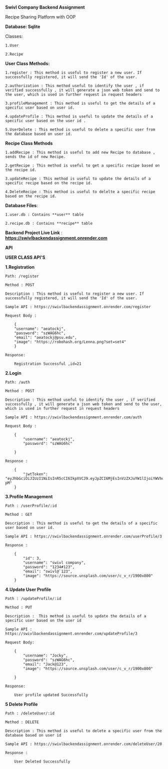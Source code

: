**Swivl Company Backend Assignment**

Recipe Sharing Platform with OOP

**Database: Sqlite**

Classes: 

    1.User
  
    2.Recipe


**User Class Methods:**

    1.register : This method is useful to register a new user. If successfully registered, it will send the 'Id' of the user.
    
    2.authorization : This method useful to identify the user , if verified successfully , it will generate a json web token and send to the user, which is used in further request in request headers
    
    3.profileManagement : This method is useful to get the details of a specific user based on user id.
    
    4.updateProfile : This method is useful to update the details of a specific user based on the user id .
    
    5.UserDelete : This method is useful to delete a specific user from the database based on user id.
    

**Recipe Class Methods**

    1.addRecipe : This method is useful to add new Recipe to database , sends the id of new Recipe.

    2.getRecipe : This method is useful to get a specific recipe based on the recipe id.

    3.updateRecipe : This method is useful to update the details of a specific recipe based on the recipe id.

    4.DeleteRecipe : This method is useful to delelte a specific recipe based on the recipe id.


**Database Files**:

    1.user.db : Contains **user** table

    2.recipe.db : Contains **recipe** table


**Backend Project Live Link** : **https://swivlbackendassignment.onrender.com**


**API**

**USER CLASS API'S**

**1.Registration**

    Path: /register
    
    Method : POST

    Description : This method is useful to register a new user. If successfully registered, it will send the 'Id' of the user.
    
    Sample API : https://swivlbackendassignment.onrender.com/register
    
    Request Body :
    
        {
        "username": "aeatockj",
        "password": "szWAG6hc",
        "email": "aeatockj@psu.edu",
        "image": "https://robohash.org/Lenna.png?set=set4"
        }

    Response:
    
        Registration Successful ,id=21

**2.Login**

    Path: /auth

    Method : POST

    Description : This method useful to identify the user , if verified successfully , it will generate a json web token and send to the user, which is used in further request in request headers

    Sample API : https://swivlbackendassignment.onrender.com/auth

    Request Body :

        {
            "username": "aeatockj",
            "password": "szWAG6hc"
    
        }

    Response :

        {
            "jwtToken": "eyJhbGciOiJIUzI1NiIsInR5cCI6IkpXVCJ9.eyJpZCI6MjEsInVzZXJuYW1lIjoiYWVhdG9ja2oiLCJpYXQiOjE3MDk4ODAyNDd9.q3UsGBfwyFD950tXKhos7T2a762wyDn8gY7XDytm-pM"
        }

**3.Profile Management**

    Path : /userProfile/:id

    Method : GET 

    Description : This method is useful to get the details of a specific user based on user id.

    Sample API : https://swivlbackendassignment.onrender.com/userProfile/3

    Response : 

        {
            "id": 3,
            "username": "swivl company",
            "password": "1234#123",
            "email": "swivl@`123",
            "image": "https://source.unsplash.com/user/c_v_r/1900x800"
        }

**4.Update User Profile**

    Path : /updateProfile/:id

    Method : PUT

    Description :  This method is useful to update the details of a specific user based on the user id 

    Sample API : https://swivlbackendassignment.onrender.com/updateProfile/3

    Request Body: 

        {
            "username": "Jocky",
            "password": "szWAG6hc",
            "email": "Jack@123",
            "image": "https://source.unsplash.com/user/c_v_r/1900x800"
    
        }

    Response: 

        User profile updated Successfully

**5 Delete Profile**

    Path : /deleteUser/:id

    Method : DELETE

    Description : This method is useful to delete a specific user from the database based on user id

    Sample API : https://swivlbackendassignment.onrender.com/deleteUser/20

    Response : 

        User Deleted Successfully
